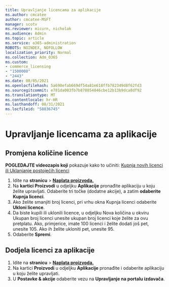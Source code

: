 ```yaml
---
title: Upravljanje licencama za aplikacije
ms.author: cmcatee
author: cmcatee-MSFT
manager: scotv
ms.reviewer: micurn, nicholak
ms.audience: Admin
ms.topic: article
ms.service: o365-administration
ROBOTS: NOINDEX, NOFOLLOW
localization_priority: Normal
ms.collection: Adm_O365
ms.custom:
- commerce_licensing
- "1500008"
- "2443"
ms.date: 08/05/2021
ms.openlocfilehash: 5a698efab669df54a81e618ffb782349d8f62fd3
ms.sourcegitcommit: e781da003fb7b878854846cbe12b13b9dca8df92
ms.translationtype: MT
ms.contentlocale: hr-HR
ms.lasthandoff: 08/31/2021
ms.locfileid: "58836745"
---
```

# <a name="manage-app-licenses"></a>Upravljanje licencama za aplikacije

## <a name="to-change-license-quantity"></a>Promjena količine licence

**POGLEDAJTE videozapis koji** pokazuje kako to učiniti: [Kupnja novih licenci](https://go.microsoft.com/fwlink/p/?linkid=2154857) [ili Uklanjanje postojećih licenci](https://go.microsoft.com/fwlink/p/?linkid=2154938)

1. Idite na **stranicu**  >  **[Naplata proizvoda.](https://go.microsoft.com/fwlink/p/?linkid=842054)**
2. Na **kartici Proizvodi** u odjeljku **Aplikacije** pronađite aplikaciju u koju želite upravljati. Odaberite tri točke (dodatne akcije), a zatim **odaberite Kupnja licenci**.
3. Ako želite smanjiti broj licenci, pri vrhu  okna Kupnja licenci odaberite **Ukloni licence**.
4. Da biste kupili ili  uklonili licence, u odjeljku Nova količina u okviru Ukupan broj licenci unesite ukupan broj licenci koje želite za ovu pretplatu.  Ako, primjerice, imate 100 licenci i želite dodati još pet, unesite 105. Ako ih želite ukloniti pet, unesite 95.
5. Odaberite **Spremi**.

## <a name="to-assign-app-licenses"></a>Dodjela licenci za aplikacije

1. Idite na **stranicu**  >  **[Naplata proizvoda.](https://go.microsoft.com/fwlink/p/?linkid=842054)**
2. Na kartici **Proizvodi** u odjeljku **Aplikacije** pronađite i odaberite aplikaciju u koju želite upravljati.
3. U **Postavke & akcije** odaberite vezu na **Upravljanje na portalu izdavača**.